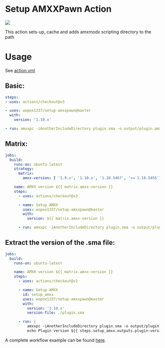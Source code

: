 # Setup AMXXPawn Action

![](https://github.com/wopox1337/setup-amxxpawn/workflows/Main%20Workflow/badge.svg)

This action sets-up, cache and adds amxmodx scripting directory to the path

# Usage

See [action.yml](https://github.com/wopox1337/setup-amxxpawn/blob/master/action.yml)

## Basic:

```yaml
steps:
- uses: actions/checkout@v3

- uses: wopox1337/setup-amxxpawn@master
  with:
    version: '1.10.x'

- run: amxxpc -iAnotherIncludeDirectory plugin.sma -o output/plugin.amxx
```

## Matrix:

```yaml
jobs:
  build:
    runs-on: ubuntu-latest
    strategy:
      matrix:
        amxx-version: [ '1.9.x', '1.10.x', '1.10.5467', '>= 1.10.5455']

    name: AMXX version ${{ matrix.amxx-version }}
    steps:
      - uses: actions/checkout@v3

      - name: Setup AMXX
        uses: wopox1337/setup-amxxpawn@master
        with:
          version: ${{ matrix.amxx-version }}

      - run: amxxpc -iAnotherIncludeDirectory plugin.sma -o output/plugin.amxx
```

## Extract the version of the .sma file:

```yaml
jobs:
  build:
    runs-on: ubuntu-latest

    name: AMXX version ${{ matrix.amxx-version }}
    steps:
      - uses: actions/checkout@v1

      - name: Setup AMXX
        id: setup_amxx
        uses: wopox1337/setup-amxxpawn@master
        with:
          version: '1.10.x'
          version-file: ./plugin.sma

      - run: |
          amxxpc -iAnotherIncludeDirectory plugin.sma -o output/plugin.amxx
          echo Plugin version ${{ steps.setup_amxx.outputs.plugin-version }}
```

A complete workflow example can be found [here](https://github.com/Sarrus1/DiscordWebhookAPI/blob/master/.github/workflows/master.yml).